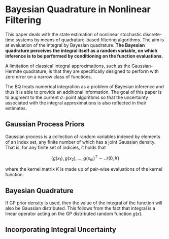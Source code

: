 # Bayesian Quadrature in Nonlinear Filtering

This paper deals with the state estimation of nonlinear stochastic discrete-time systems by means of quadrature-based filtering algorithms. The aim is at evaluation of the integral by Bayesian quadrature. **The Bayesian quadrature perceives the integral itself as a random variable, on which inference is to be performed by conditioning on the function evaluations.**


A limitation of classical integral approximations, such as the Gaussian-Hermite quadrature, is that they are specifically designed to perform with zero error on a narrow class of functions.

The BQ treats numerical integration as a problem of Bayesian inference and thus it is able to provide an additional information. The goal of this paper is to augment to the current $\sigma-$point algorithms so that the uncertainty associated with the integral approximations is also reflected in their estimates.


## Gaussian Process Priors

Gaussian process is a collection of random variables indexed by elements of an index set, any finite number of which has a joint Gaussian density. That is, for any finite set of indicies, it holds that 

$$
(g(x_1),g(x_2),...,g(x_m)^T \sim \mathcal{N}(0,K)
$$

where the kernel matrix $K$ is made up of pair-wise evaluations of the kernel function.  

## Bayesian Quadrature

If GP prior density is used, then the value of the integral of the function will also be Gaussian distributed. This follows from the fact that integral is a linear operator acting on the GP distributed random function $g(x)$.

## Incorporating Integral Uncertainty

